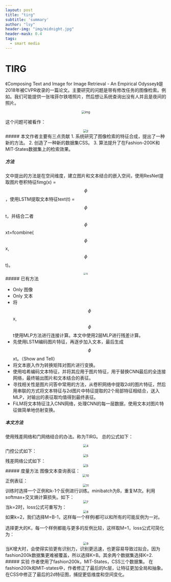 ```yaml
---
layout: post
title: "tirg"
subtitle: 'summary'
author: "lsy"
header-img: "img/midnight.jpg"
header-mask: 0.4
tags:
  - smart media
---
```

# TIRG
《Composing Text and Image for Image Retrieval - An Empirical Odyssey》是2018年被CVPR收录的一篇论文。主要研究的问题是带有修改任务的图像检索。例如。我们可能提供一张埃菲尔铁塔照片，然后想让系统查询出没有人并且是夜间的照片。
<center>
<img src="https://i.loli.net/2020/10/06/SZkUKFotJu36EQD.png" alt="img" style="zoom:67%;" />
</center>

这个问题可被看作：
<center>
<img src="https://i.loli.net/2020/10/06/NLJYHe1C3rvhdts.png" alt="2" style="zoom:67%;" />
</center>
##### 本文作者主要有三点贡献
1. 系统研究了图像检索的特征合成，提出了一种新的方法。
2. 创造了一种新的数据集CSS。
3. 算法提升了在Fashion-200K和MIT-States数据集上的检索效果。

##### 方法
文中提出的方法是在空间维度，建立图片和文本结合的嵌入空间，使用ResNet提取图片卷积特征fimg(x) =$$\phi$$，使用LSTM提取文本特征text(t) =$$\phi$$t，并结合二者$$\phi$$xt=fcombine($$\phi$$x,$$\phi$$t)。
<center>
<img src="https://i.loli.net/2020/10/10/mjKn2JpgO8yYUxe.png" alt="12" style="zoom: 45%;" />
</center>
##### 已有方法

- Only 图像
- Only 文本
- 将$$\phi$$x,$$\phi$$t使用MLP方法进行连接计算。本文中使用2层MLP进行残差计算。
- 先使用LSTM编码图片特征，再逐步加入文本，最后生成$$\phi$$xt。（Show and Tell）
- 将文本嵌入作为转换矩阵对图片进行变换。
- 使用哈希编码文本特征，并将其应用于图片特征，用于替换CNN最后的全连接网络，最终输出图片和文本结合的表征。
- 寻找相关性是图片问答中常用的方法，从卷积网络中提取2d的图片特征，然后用串联的方式将文本特征与2d图片中特征提取的2个局部特征相结合，送入MLP，对输出的表征取均值得到最终表征。
- FiLM将文本特征注入CNN网络，处理CNN的每一层数据，使用文本对图片特征做简单地仿射变换。

##### 本文方法

使用残差网络和门网络结合的办法。称为TIRG。
总的公式如下：
<center>
<img src="https://i.loli.net/2020/10/07/JKrEq2u8t1CikXc.png" alt="4" style="zoom: 67%;" />
</center>
门控公式如下：
<center>
<img src="https://i.loli.net/2020/10/07/kcVSGfKEwWAJviu.png" alt="5" style="zoom:67%;" />
</center>
残差网络公式如下：
<center>
<img src="https://i.loli.net/2020/10/10/5FtWhm3EKBJUaOd.png" alt="5" style="zoom: 67%;" />
</center>
##### 度量方法
图像文本查询表征：
<center>
<img src="https://i.loli.net/2020/10/10/TSZxG8NuVP62tBF.png" alt="10" style="zoom:67%;" />
</center>
正例表征：
<center>
<img src="https://i.loli.net/2020/10/10/qlT3eMFJvduzofp.png" alt="11" style="zoom:67%;" />
</center>
训练时选择一个正例和k-1个反例进行训练。minibatch为B，重复M次。利用softmax+交叉熵计算损失。如下：
<center>
<img src="https://i.loli.net/2020/10/10/s4ho1LnBRYlDrME.png" alt="7" style="zoom:67%;" />
</center>
当k=2时，loss公式可重写为：
<center>
<img src="https://i.loli.net/2020/10/10/YWajZhqxouSpQbe.png" alt="8" style="zoom:67%;" />
</center>
如果k=2，我们选择M=B-1，这样每一个样例i都可以和所有的可能反例为一对。

选择更大的K，每一个样例都能与更多的反例比较，这样取M=1，loss公式可简化为：
<center>
<img src="https://i.loli.net/2020/10/10/AVpvIG51SnLo7wJ.png" alt="9" style="zoom:67%;" />
</center>
当K增大时，会使得实验更有识别力，识别更迅速，也更容易导致过拟合。因为fashion200k数据集更难被覆盖，所以选择K=B。其余两个数据集选择K=2.
##### 实验
作者使用了fashion200k，MIT-States，CSS三个数据集。
在fashion200k和MIT-states中，作者修正了最后的fc层，让特征更加全局和抽象。
在CSS中修正了最后的2d特征图，捕捉更低维度和空间变化。
